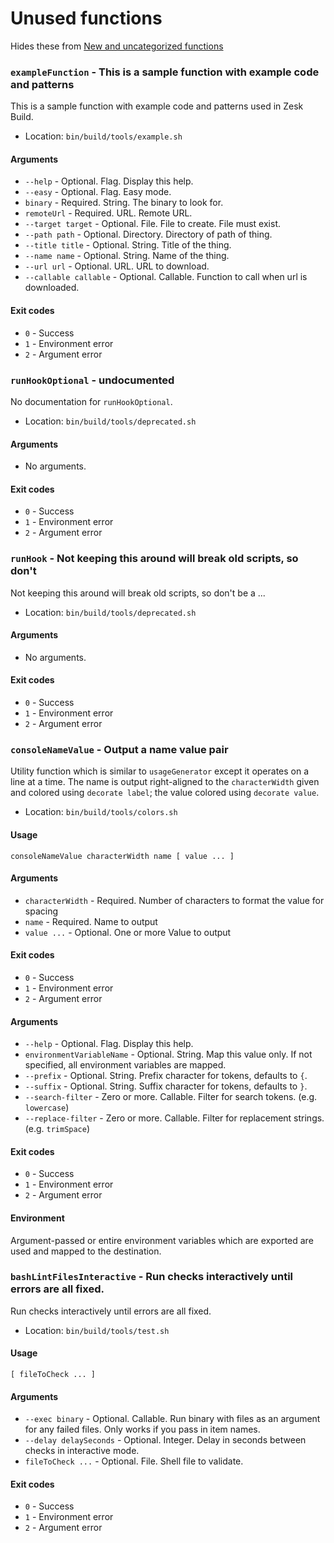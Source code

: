 # Unused functions

Hides these from [New and uncategorized functions](./todo.md)

### `exampleFunction` - This is a sample function with example code and patterns

This is a sample function with example code and patterns used in Zesk Build.

- Location: `bin/build/tools/example.sh`

#### Arguments

- `--help` - Optional. Flag. Display this help.
- `--easy` - Optional. Flag. Easy mode.
- `binary` - Required. String. The binary to look for.
- `remoteUrl` - Required. URL. Remote URL.
- `--target target` - Optional. File. File to create. File must exist.
- `--path path` - Optional. Directory. Directory of path of thing.
- `--title title` - Optional. String. Title of the thing.
- `--name name` - Optional. String. Name of the thing.
- `--url url` - Optional. URL. URL to download.
- `--callable callable` - Optional. Callable. Function to call when url is downloaded.

#### Exit codes

- `0` - Success
- `1` - Environment error
- `2` - Argument error
### `runHookOptional` - undocumented

No documentation for `runHookOptional`.

- Location: `bin/build/tools/deprecated.sh`

#### Arguments

- No arguments.

#### Exit codes

- `0` - Success
- `1` - Environment error
- `2` - Argument error
### `runHook` - Not keeping this around will break old scripts, so don't

Not keeping this around will break old scripts, so don't be a ...

- Location: `bin/build/tools/deprecated.sh`

#### Arguments

- No arguments.

#### Exit codes

- `0` - Success
- `1` - Environment error
- `2` - Argument error
### `consoleNameValue` - Output a name value pair

Utility function which is similar to `usageGenerator` except it operates on a line at a time. The name is output
right-aligned to the `characterWidth` given and colored using `decorate label`; the value colored using `decorate value`.



- Location: `bin/build/tools/colors.sh`

#### Usage

    consoleNameValue characterWidth name [ value ... ]
    

#### Arguments

- `characterWidth` - Required. Number of characters to format the value for spacing
- `name` - Required. Name to output
- `value ...` - Optional. One or more Value to output

#### Exit codes

- `0` - Success
- `1` - Environment error
- `2` - Argument error
#### Arguments

- `--help` - Optional. Flag. Display this help.
- `environmentVariableName` - Optional. String. Map this value only. If not specified, all environment variables are mapped.
- `--prefix` - Optional. String. Prefix character for tokens, defaults to `{`.
- `--suffix` - Optional. String. Suffix character for tokens, defaults to `}`.
- `--search-filter` - Zero or more. Callable. Filter for search tokens. (e.g. `lowercase`)
- `--replace-filter` - Zero or more. Callable. Filter for replacement strings. (e.g. `trimSpace`)

#### Exit codes

- `0` - Success
- `1` - Environment error
- `2` - Argument error

#### Environment

Argument-passed or entire environment variables which are exported are used and mapped to the destination.
### `bashLintFilesInteractive` - Run checks interactively until errors are all fixed.

Run checks interactively until errors are all fixed.

- Location: `bin/build/tools/test.sh`

#### Usage

    [ fileToCheck ... ]
    

#### Arguments

- `--exec binary` - Optional. Callable. Run binary with files as an argument for any failed files. Only works if you pass in item names.
- `--delay delaySeconds` - Optional. Integer. Delay in seconds between checks in interactive mode.
- `fileToCheck ...` - Optional. File. Shell file to validate.

#### Exit codes

- `0` - Success
- `1` - Environment error
- `2` - Argument error
